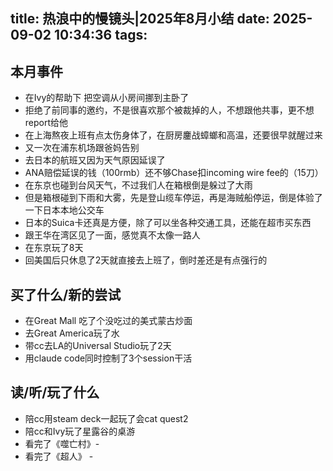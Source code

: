 title: 热浪中的慢镜头|2025年8月小结
date: 2025-09-02 10:34:36
tags:
---
## 本月事件

- 在Ivy的帮助下 把空调从小房间挪到主卧了
- 拒绝了前同事的邀约，不是很喜欢那个被裁掉的人，不想跟他共事，更不想report给他
- 在上海熬夜上班有点太伤身体了，在厨房鏖战蟑螂和高温，还要很早就醒过来
- 又一次在浦东机场跟爸妈告别
- 去日本的航班又因为天气原因延误了
- ANA赔偿延误的钱（100rmb）还不够Chase扣incoming wire fee的（15刀）
- 在东京也碰到台风天气，不过我们人在箱根倒是躲过了大雨
- 但是箱根碰到下雨和大雾，先是登山缆车停运，再是海贼船停运，倒是体验了一下日本本地公交车
- 日本的Suica卡还真是方便，除了可以坐各种交通工具，还能在超市买东西
- 跟王华在湾区见了一面，感觉真不太像一路人
- 在东京玩了8天
- 回美国后只休息了2天就直接去上班了，倒时差还是有点强行的


## 买了什么/新的尝试

- 在Great Mall 吃了个没吃过的美式蒙古炒面
- 去Great America玩了水
- 带cc去LA的Universal Studio玩了2天
- 用claude code同时控制了3个session干活

## 读/听/玩了什么

- 陪cc用steam deck一起玩了会cat quest2
- 陪cc和Ivy玩了星露谷的桌游
- 看完了《噬亡村》-
- 看完了《超人》 - 